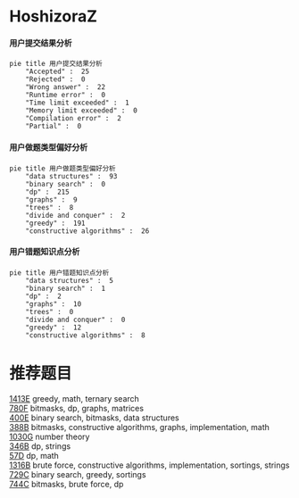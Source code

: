 # HoshizoraZ

<!-- tabs:start -->



#### **用户提交结果分析**

```mermaid
pie title 用户提交结果分析
    "Accepted" :  25
    "Rejected" :  0
    "Wrong answer" :  22
    "Runtime error" :  0
    "Time limit exceeded" :  1
    "Memory limit exceeded" :  0
    "Compilation error" :  2
    "Partial" :  0
```

#### **用户做题类型偏好分析**

```mermaid
pie title 用户做题类型偏好分析
    "data structures" :  93
    "binary search" :  0
    "dp" :  215
    "graphs" :  9
    "trees" :  8
    "divide and conquer" :  2
    "greedy" :  191
    "constructive algorithms" :  26
```
#### **用户错题知识点分析**

```mermaid
pie title 用户错题知识点分析
    "data structures" :  5
    "binary search" :  1
    "dp" :  2
    "graphs" :  10
    "trees" :  0
    "divide and conquer" :  0
    "greedy" :  12
    "constructive algorithms" :  8
```



<!-- tabs:end -->
# 推荐题目
[1413E](https://codeforces.com/contest/1413/problem/E)		greedy,
                        math,
                        ternary search		  
[780F](https://codeforces.com/contest/780/problem/F)		bitmasks,
                        dp,
                        graphs,
                        matrices		  
[400E](https://codeforces.com/contest/400/problem/E)		binary search,
                        bitmasks,
                        data structures		  
[388B](https://codeforces.com/contest/388/problem/B)		bitmasks,
                        constructive algorithms,
                        graphs,
                        implementation,
                        math		  
[1030G](https://codeforces.com/contest/1030/problem/G)		number theory		  
[346B](https://codeforces.com/contest/346/problem/B)		dp,
                        strings		  
[57D](https://codeforces.com/contest/57/problem/D)		dp,
                        math		  
[1316B](https://codeforces.com/contest/1316/problem/B)		brute force,
                        constructive algorithms,
                        implementation,
                        sortings,
                        strings		  
[729C](https://codeforces.com/contest/729/problem/C)		binary search,
                        greedy,
                        sortings		  
[744C](https://codeforces.com/contest/744/problem/C)		bitmasks,
                        brute force,
                        dp		  
